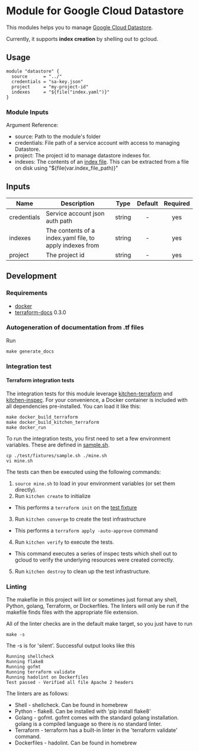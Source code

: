 # Module for Google Cloud Datastore

This modules helps you to manage [Google Cloud Datastore](https://cloud.google.com/datastore/docs/).

Currently, it supports **index creation** by shelling out to gcloud.

## Usage

```
module "datastore" {
  source      = "../"
  credentials = "sa-key.json"
  project     = "my-project-id"
  indexes     = "${file("index.yaml")}"
}
```

### Module Inputs

Argument Reference:

- source: Path to the module's folder
- credentials: File path of a service account with access to managing Datastore.
- project: The project id to manage datastore indexes for.
- indexes: The contents of an [index file](https://cloud.google.com/datastore/docs/tools/indexconfig#Datastore_About_index_yaml).
  This can be extracted from a file on disk using "${file(var.index_file_path)}"

[^]: (autogen_docs_start)


## Inputs

| Name | Description | Type | Default | Required |
|------|-------------|:----:|:-----:|:-----:|
| credentials | Service account json auth path | string | - | yes |
| indexes | The contents of a index.yaml file, to apply indexes from | string | - | yes |
| project | The project id | string | - | yes |

[^]: (autogen_docs_end)

## Development

### Requirements
- [docker](https://docs.docker.com/install/)
- [terraform-docs](https://github.com/segmentio/terraform-docs/releases) 0.3.0

### Autogeneration of documentation from .tf files
Run
```
make generate_docs
```

### Integration test
#### Terraform integration tests
The integration tests for this module leverage [kitchen-terraform](https://github.com/newcontext-oss/kitchen-terraform) and [kitchen-inspec](https://github.com/inspec/kitchen-inspec). For your convenience, a Docker container is included with all dependencies pre-installed. You can load it like this:

```
make docker_build_terraform
make docker_build_kitchen_terraform
make docker_run
```

To run the integration tests, you first need to set a few environment variables. These are defined in [sample.sh](./test/fixtures/sample.sh).

```
cp ./test/fixtures/sample.sh ./mine.sh
vi mine.sh
```

The tests can then be executed using the following commands:

1. `source mine.sh` to load in your environment variables (or set them directly).
2. Run `kitchen create` to initialize
  - This performs a `terraform init` on the [test fixture](./test/fixtures/)
3. Run `kitchen converge` to create the test infrastructure
  - This performs a `terraform apply -auto-approve` command
4. Run `kitchen verify` to execute the tests.
  - This command executes a series of inspec tests which shell out to gcloud to verify the underlying resources were created correctly.
5. Run `kitchen destroy` to clean up the test infrastructure.

### Linting
The makefile in this project will lint or sometimes just format any shell,
Python, golang, Terraform, or Dockerfiles. The linters will only be run if
the makefile finds files with the appropriate file extension.

All of the linter checks are in the default make target, so you just have to
run

```
make -s
```

The -s is for 'silent'. Successful output looks like this

```
Running shellcheck
Running flake8
Running gofmt
Running terraform validate
Running hadolint on Dockerfiles
Test passed - Verified all file Apache 2 headers
```

The linters
are as follows:
* Shell - shellcheck. Can be found in homebrew
* Python - flake8. Can be installed with 'pip install flake8'
* Golang - gofmt. gofmt comes with the standard golang installation. golang
is a compiled language so there is no standard linter.
* Terraform - terraform has a built-in linter in the 'terraform validate'
command.
* Dockerfiles - hadolint. Can be found in homebrew